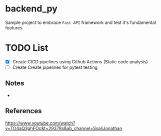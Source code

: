 # backend_py

Sample project to embrace `Fast API` framework and test it's fundamental features.
# TODO List
 - [x]  Create CICD pipelines using Github Actions (Static code analysis)
 - [ ]  Create Create pipelines for pytest testing

## Notes

* 


## References 

https://www.youtube.com/watch?v=TO4aQ3ghFOc&t=29378s&ab_channel=SsaliJonathan

